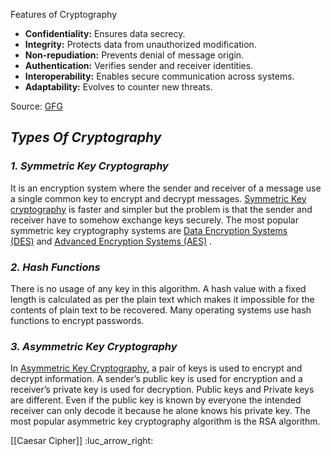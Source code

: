 Features of Cryptography
- **Confidentiality:** Ensures data secrecy.
- **Integrity:** Protects data from unauthorized modification.
- **Non-repudiation:** Prevents denial of message origin.
- **Authentication:** Verifies sender and receiver identities.
- **Interoperability:** Enables secure communication across systems.
- **Adaptability:** Evolves to counter new threats.

Source: [GFG](https://www.geeksforgeeks.org/cryptography-and-its-types/)
## ***Types Of Cryptography***
### ***1. Symmetric Key Cryptography***

It is an encryption system where the sender and receiver of a message use a single common key to encrypt and decrypt messages. [Symmetric Key cryptography](https://www.geeksforgeeks.org/what-is-a-symmetric-encryption/) is faster and simpler but the problem is that the sender and receiver have to somehow exchange keys securely. The most popular symmetric key cryptography systems are [Data Encryption Systems (DES)](https://www.geeksforgeeks.org/data-encryption-standard-des-set-1/) and [Advanced Encryption Systems (AES)](https://www.geeksforgeeks.org/advanced-encryption-standard-aes/) .
### ***2. Hash Functions***

There is no usage of any key in this algorithm. A hash value with a fixed length is calculated as per the plain text which makes it impossible for the contents of plain text to be recovered. Many operating systems use hash functions to encrypt passwords.

### ***3. Asymmetric Key Cryptography***

In [Asymmetric Key Cryptography,](https://www.geeksforgeeks.org/asymmetric-key-cryptography/) a pair of keys is used to encrypt and decrypt information. A sender’s public key is used for encryption and a receiver’s private key is used for decryption. Public keys and Private keys are different. Even if the public key is known by everyone the intended receiver can only decode it because he alone knows his private key. The most popular asymmetric key cryptography algorithm is the RSA algorithm.

[[Caesar Cipher]] :luc_arrow_right: